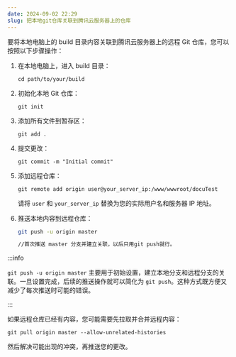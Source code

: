 ```yaml
---
date: 2024-09-02 22:29
slug: 把本地git仓库关联到腾讯云服务器上的仓库
---
```


要将本地电脑上的 build 目录内容关联到腾讯云服务器上的远程 Git 仓库，您可以按照以下步骤操作：

<!-- truncate -->

1. 在本地电脑上，进入 build 目录：

   ```
   cd path/to/your/build
   ```

3. 初始化本地 Git 仓库：
   ```
   git init
   ```

4. 添加所有文件到暂存区：
   ```
   git add .
   ```

5. 提交更改：
   ```
   git commit -m "Initial commit"
   ```

6. 添加远程仓库：
   ```
   git remote add origin user@your_server_ip:/www/wwwroot/docuTest
   ```
   请将 `user` 和 `your_server_ip` 替换为您的实际用户名和服务器 IP 地址。

7. 推送本地内容到远程仓库：
   ```bash
   git push -u origin master
   
   //首次推送 master 分支并建立关联，以后只用git push就行。
   ```

:::info

`git push -u origin master` 主要用于初始设置，建立本地分支和远程分支的关联。一旦设置完成，后续的推送操作就可以简化为 `git push`。这种方式既方便又减少了每次推送时可能的错误。

:::



如果远程仓库已经有内容，您可能需要先拉取并合并远程内容：

```
git pull origin master --allow-unrelated-histories
```

然后解决可能出现的冲突，再推送您的更改。

